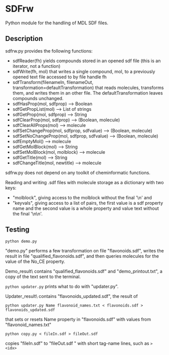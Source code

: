 # SDFrw
 Python module for the handling of MDL SDF files.

## Description
sdfrw.py provides the following functions:

- sdfReader(fh) yields compounds stored in an opened sdf file (this is an iterator, not a function)
- sdfWrite(fh, mol) that writes a single compound, mol, to a previously opened text file accessed to by file handle fh
- sdfTransform(filenameIn, filenameOut, transformation=defaultTransformation) that reads molecules,
transforms them, and writes them in an other file. The defaultTransformation leaves compounds unchanged.
- sdfHasProp(mol, sdfprop) --> Boolean
- sdfGetPropList(mol) --> List of strings
- sdfGetProp(mol, sdfprop) --> String
- sdfClearProp(mol, sdfprop) --> (Boolean, molecule)
- sdfClearAllProps(mol) --> molecule
- sdfSetChangeProp(mol, sdfprop, sdfvalue) --> (Boolean, molecule)
- sdfSetNoChangeProp(mol, sdfprop, sdfvalue) --> (Boolean, molecule)
- sdfEmptyMol() --> molecule
- sdfGetMolBlock(mol) --> String
- sdfSetMolBlock(mol, molblock) --> molecule
- sdfGetTitle(mol) --> String
- sdfChangeTitle(mol, newtitle) --> molecule

sdfrw.py does not depend on any toolkit of cheminformatic functions.

Reading and writing .sdf files with molecule storage as a dictionary with two keys:
- "molblock", giving access to the molblock without the final '\n' and
- "keyvals", giving access to a list of pairs, the first value is a sdf property name
and the second value is a whole property and value text without the final '\n\n'.

## Testing

`python demo.py`

"demo.py" performs a few transformation on file "flavonoids.sdf", writes the result in file "qualified_flavonoids.sdf",
and then queries molecules for the value of the No_CE property.

Demo_result\ contains "qualified_flavonoids.sdf" and "demo_printout.txt", a copy of the text sent to the terminal.

`python updater.py` prints what to do with "updater.py".

Updater_result\ contains "flavonoids_updated.sdf", the result of

`python updater.py Name flavonoid_names.txt < flavonoids.sdf > flavonoids_updated.sdf`

that sets or resets Name property in "flavonoids.sdf" with values from "flavonoid_names.txt"

`python copy.py < fileIn.sdf > fileOut.sdf`

copies "fileIn.sdf" to "fileOut.sdf " with short tag-name lines, such as `>  <idx>`
